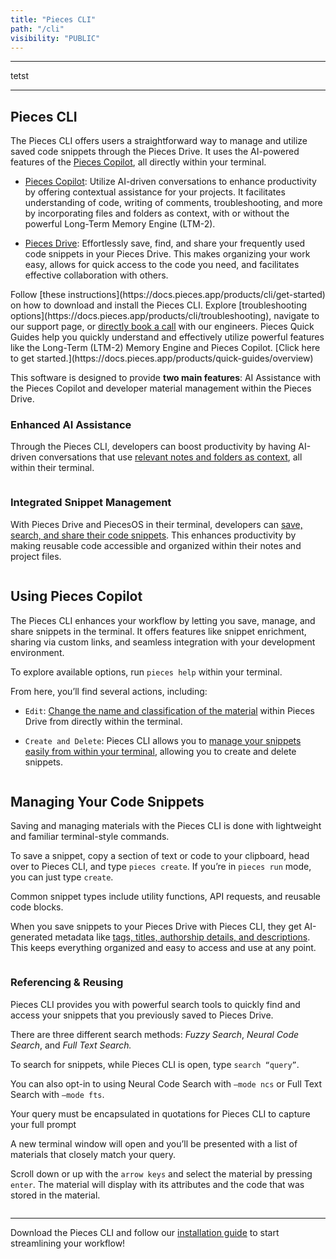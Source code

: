 ```yaml
---
title: "Pieces CLI"
path: "/cli"
visibility: "PUBLIC"
---
```

***
tetst
<Image src="https://storage.googleapis.com/hashnode_product_documentation_assets/cli_assets/CLI_MAIN/pieces_cli_banner.png" alt="" align="center" fullwidth="true" />

***

## Pieces CLI

The Pieces CLI offers users a straightforward way to manage and utilize saved code snippets through the Pieces Drive. It uses the AI-powered features of the [Pieces Copilot](https://docs.pieces.app/products/cli/copilot), all directly within your terminal.

* [Pieces Copilot](https://docs.pieces.app/products/cli/copilot): Utilize AI-driven conversations to enhance productivity by offering contextual assistance for your projects. It facilitates understanding of code, writing of comments, troubleshooting, and more by incorporating files and folders as context, with or without the powerful Long-Term Memory Engine (LTM-2).

* [Pieces Drive](https://docs.pieces.app/products/cli/drive): Effortlessly save, find, and share your frequently used code snippets in your Pieces Drive. This makes organizing your work easy, allows for quick access to the code you need, and facilitates effective collaboration with others.

<CardGroup cols={2}>
  <Card title="Getting Started" image="https://cdn.hashnode.com/res/hashnode/image/upload/v1745331342247/687c66b0-ac65-412f-a9e0-39e6ac00c93b.png">
    Follow [these instructions](https://docs.pieces.app/products/cli/get-started) on how to download and install the Pieces CLI.
  </Card>

  <Card title="Support & Troubleshooting" image="https://cdn.hashnode.com/res/hashnode/image/upload/v1745331350108/c3c9ac64-c629-447a-a8fc-307d1f8f297b.webp">
    Explore [troubleshooting options](https://docs.pieces.app/products/cli/troubleshooting), navigate to our support page, or <a target="_blank" href="https://calendar.google.com/calendar/u/0/appointments/schedules/AcZssZ22WJ2Htd2wRMJhueCNYc0xbFBFCAN-khijcuoXACd_Uux3wIhgZeGkzDRcqD3teamAI-CwCHpr">directly book a call</a> with our engineers.
  </Card>
</CardGroup>

<Card title="Learn More with Quick Guides" image="https://cdn.hashnode.com/res/hashnode/image/upload/v1747065928779/0f8466fc-9daf-4c91-87ba-f596cd1cd6d3.png">
  Pieces Quick Guides help you quickly understand and effectively utilize powerful features like the Long-Term (LTM-2) Memory Engine and Pieces Copilot. [Click here to get started.](https://docs.pieces.app/products/quick-guides/overview)
</Card>

This software is designed to provide **two main features**: AI Assistance with the Pieces Copilot and developer material management within the Pieces Drive.

### Enhanced AI Assistance

Through the Pieces CLI, developers can boost productivity by having AI-driven conversations that use [relevant notes and folders as context](https://docs.pieces.app/products/cli/copilot/chat), all within their terminal.

<Image src="https://storage.googleapis.com/hashnode_product_documentation_assets/cli_assets/pieces_copilot/chat/pieces_context_chat.gif" alt="" align="center" fullwidth="false" />

### Integrated Snippet Management

With Pieces Drive and PiecesOS in their terminal, developers can [save, search, and share their code snippets](https://docs.pieces.app/products/cli/drive). This enhances productivity by making reusable code accessible and organized within their notes and project files.

<Image src="https://storage.googleapis.com/hashnode_product_documentation_assets/cli_assets/CLI_MAIN/pieces_drive_list.png" alt="" align="center" fullwidth="true" />

## Using Pieces Copilot

The Pieces CLI enhances your workflow by letting you save, manage, and share snippets in the terminal. It offers features like snippet enrichment, sharing via custom links, and seamless integration with your development environment.

To explore available options, run `pieces help` within your terminal.

From here, you’ll find several actions, including:

* `Edit`: [Change the name and classification of the material](https://docs.pieces.app/products/cli/drive/edit-and-update) within Pieces Drive from directly within the terminal.

* `Create and Delete`: Pieces CLI allows you to [manage your snippets easily from within your terminal](https://docs.pieces.app/products/cli/drive/saving-materials), allowing you to create and delete snippets.

<Image src="https://storage.googleapis.com/hashnode_product_documentation_assets/cli_assets/CLI_MAIN/edit_command.png" alt="" align="center" fullwidth="true" />

## Managing Your Code Snippets

Saving and managing materials with the Pieces CLI is done with lightweight and familiar terminal-style commands.

To save a snippet, copy a section of text or code to your clipboard, head over to Pieces CLI, and type `pieces create`. If you’re in `pieces run` mode, you can just type `create`.

<Callout type="tip">
  Common snippet types include utility functions, API requests, and reusable code blocks.
</Callout>

When you save snippets to your Pieces Drive with Pieces CLI, they get AI-generated metadata like [tags, titles, authorship details, and descriptions](https://docs.pieces.app/products/cli/drive/save-snippets#whats-stored-when-you-save-a-snippet). This keeps everything organized and easy to access and use at any point.

<Image src="https://storage.googleapis.com/hashnode_product_documentation_assets/cli_assets/CLI_MAIN/snippet_content.png" alt="" align="center" fullwidth="true" />

### Referencing & Reusing

Pieces CLI provides you with powerful search tools to quickly find and access your snippets that you previously saved to Pieces Drive.

There are three different search methods: *Fuzzy Search*, *Neural Code Search*, and *Full Text Search.*

To search for snippets, while Pieces CLI is open, type `search “query”`.

You can also opt-in to using Neural Code Search with `—mode ncs` or Full Text Search with `—mode fts`.

<Callout type="info">
  Your query must be encapsulated in quotations for Pieces CLI to capture your full prompt
</Callout>

A new terminal window will open and you’ll be presented with a list of materials that closely match your query.

Scroll down or up with the `arrow keys` and select the material by pressing `enter`. The material will display with its attributes and the code that was stored in the material.

<Image src="https://storage.googleapis.com/hashnode_product_documentation_assets/cli_assets/CLI_MAIN/ncs_search_results.png" alt="" align="center" fullwidth="true" />

***

Download the Pieces CLI and follow our [installation guide](https://docs.pieces.app/products/cli/get-started) to start streamlining your workflow!
